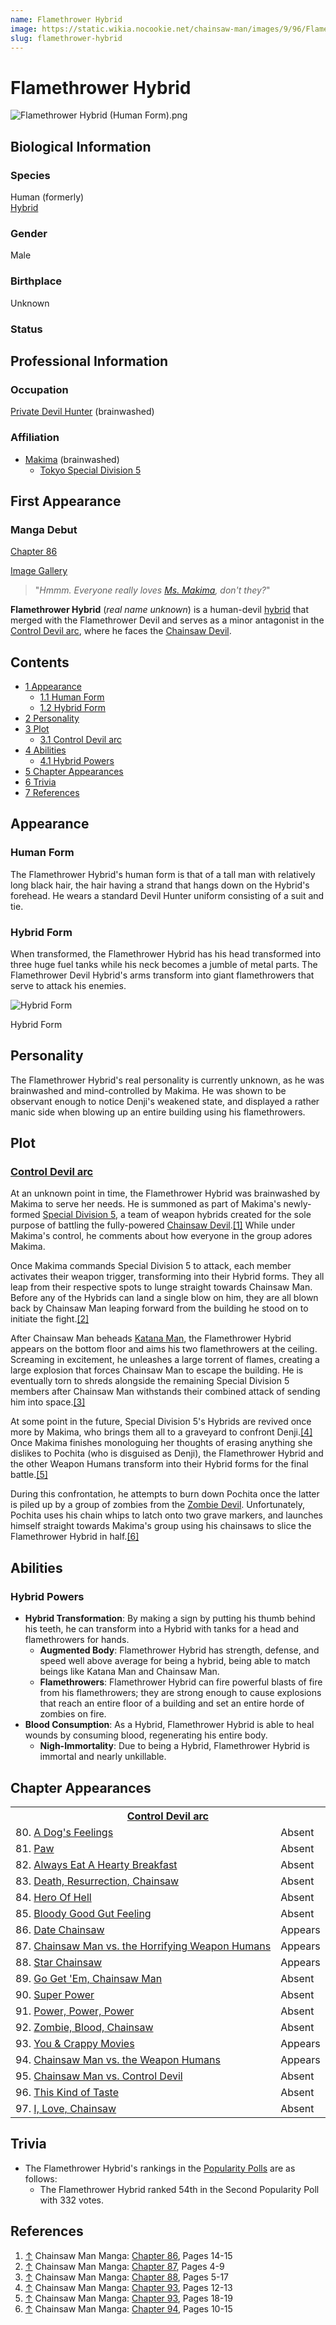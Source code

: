 ```yaml
---
name: Flamethrower Hybrid
image: https://static.wikia.nocookie.net/chainsaw-man/images/9/96/Flamethrower_Hybrid_%28Human_Form%29.png
slug: flamethrower-hybrid
---
```


# Flamethrower Hybrid

![](https://static.wikia.nocookie.net/chainsaw-man/images/9/96/Flamethrower_Hybrid_%28Human_Form%29.png "Flamethrower Hybrid (Human Form).png")

## Biological Information

### Species

Human (formerly)  
[Hybrid](/hybrid "Hybrid")

### Gender

Male

### Birthplace

Unknown

### Status

## Professional Information

### Occupation

[Private Devil Hunter](/devil-hunter#private-sector-devil-hunters "Devil Hunter") (brainwashed)

### Affiliation

-   [Makima](/makima "Makima") (brainwashed)
    -   [Tokyo Special Division 5](/tokyo-special-division-5 "Tokyo Special Division 5")

## First Appearance

### Manga Debut

[Chapter 86](/chapter-86 "Chapter 86")

[Image Gallery](/flamethrower-hybrid/image-gallery "Flamethrower Hybrid/Image Gallery")

> "_Hmmm. Everyone really loves [Ms. Makima](/pochita "Pochita"), don't they?_"

**Flamethrower Hybrid** (_real name unknown_) is a human-devil [hybrid](/hybrid "Hybrid") that merged with the Flamethrower Devil and serves as a minor antagonist in the [Control Devil arc](/control-devil-arc "Control Devil arc"), where he faces the [Chainsaw Devil](/pochita "Pochita").

## Contents

-   [1 Appearance](#Appearance)
    -   [1.1 Human Form](#Human_Form)
    -   [1.2 Hybrid Form](#Hybrid_Form)
-   [2 Personality](#Personality)
-   [3 Plot](#Plot)
    -   [3.1 Control Devil arc](#Control_Devil_arc)
-   [4 Abilities](#Abilities)
    -   [4.1 Hybrid Powers](#Hybrid_Powers)
-   [5 Chapter Appearances](#Chapter_Appearances)
-   [6 Trivia](#Trivia)
-   [7 References](#References)

## Appearance

### Human Form

The Flamethrower Hybrid's human form is that of a tall man with relatively long black hair, the hair having a strand that hangs down on the Hybrid's forehead. He wears a standard Devil Hunter uniform consisting of a suit and tie.

### Hybrid Form

When transformed, the Flamethrower Hybrid has his head transformed into three huge fuel tanks while his neck becomes a jumble of metal parts. The Flamethrower Devil Hybrid's arms transform into giant flamethrowers that serve to attack his enemies.

![Hybrid Form](https://static.wikia.nocookie.net/chainsaw-man/images/0/06/Flamethrower_Hybrid.png "Flamethrower Hybrid.png")

Hybrid Form

## Personality

The Flamethrower Hybrid's real personality is currently unknown, as he was brainwashed and mind-controlled by Makima. He was shown to be observant enough to notice Denji's weakened state, and displayed a rather manic side when blowing up an entire building using his flamethrowers.

## Plot

### [Control Devil arc](/control-devil-arc "Control Devil arc")

At an unknown point in time, the Flamethrower Hybrid was brainwashed by Makima to serve her needs. He is summoned as part of Makima's newly-formed [Special Division 5](/tokyo-special-division-5 "Tokyo Special Division 5"), a team of weapon hybrids created for the sole purpose of battling the fully-powered [Chainsaw Devil](/chainsaw-devil "Chainsaw Devil").[\[1\]](#cite_note-Ch86Pg14-15-1) While under Makima's control, he comments about how everyone in the group adores Makima.

Once Makima commands Special Division 5 to attack, each member activates their weapon trigger, transforming into their Hybrid forms. They all leap from their respective spots to lunge straight towards Chainsaw Man. Before any of the Hybrids can land a single blow on him, they are all blown back by Chainsaw Man leaping forward from the building he stood on to initiate the fight.[\[2\]](#cite_note-Ch87Pg4-9-2)

After Chainsaw Man beheads [Katana Man](/katana-man "Katana Man"), the Flamethrower Hybrid appears on the bottom floor and aims his two flamethrowers at the ceiling. Screaming in excitement, he unleashes a large torrent of flames, creating a large explosion that forces Chainsaw Man to escape the building. He is eventually torn to shreds alongside the remaining Special Division 5 members after Chainsaw Man withstands their combined attack of sending him into space.[\[3\]](#cite_note-Ch88Pg5-17-3)

At some point in the future, Special Division 5's Hybrids are revived once more by Makima, who brings them all to a graveyard to confront Denji.[\[4\]](#cite_note-Ch93Pg12-13-4) Once Makima finishes monologuing her thoughts of erasing anything she dislikes to Pochita (who is disguised as Denji), the Flamethrower Hybrid and the other Weapon Humans transform into their Hybrid forms for the final battle.[\[5\]](#cite_note-Ch93Pg18-19-5)

During this confrontation, he attempts to burn down Pochita once the latter is piled up by a group of zombies from the [Zombie Devil](/zombie-devil "Zombie Devil"). Unfortunately, Pochita uses his chain whips to latch onto two grave markers, and launches himself straight towards Makima's group using his chainsaws to slice the Flamethrower Hybrid in half.[\[6\]](#cite_note-Ch94Pg10-15-6)

## Abilities

### Hybrid Powers

-   **Hybrid Transformation**: By making a sign by putting his thumb behind his teeth, he can transform into a Hybrid with tanks for a head and flamethrowers for hands.
    -   **Augmented Body**: Flamethrower Hybrid has strength, defense, and speed well above average for being a hybrid, being able to match beings like Katana Man and Chainsaw Man.
    -   **Flamethrowers**: Flamethrower Hybrid can fire powerful blasts of fire from his flamethrowers; they are strong enough to cause explosions that reach an entire floor of a building and set an entire horde of zombies on fire.
-   **Blood Consumption**: As a Hybrid, Flamethrower Hybrid is able to heal wounds by consuming blood, regenerating his entire body.
    -   **Nigh-Immortality**: Due to being a Hybrid, Flamethrower Hybrid is immortal and nearly unkillable.

## Chapter Appearances

<table><tbody><tr><th colspan="2"><center><a href="/control-devil-arc" title="Control Devil arc"><span>Control Devil arc</span></a></center></th></tr><tr><td>80. <a href="/chapter-80" title="Chapter 80">A Dog's Feelings</a></td><td><span>Absent</span></td></tr><tr><td>81. <a href="/chapter-81" title="Chapter 81">Paw</a></td><td><span>Absent</span></td></tr><tr><td>82. <a href="/chapter-82" title="Chapter 82">Always Eat A Hearty Breakfast</a></td><td><span>Absent</span></td></tr><tr><td>83. <a href="/chapter-83" title="Chapter 83">Death, Resurrection, Chainsaw</a></td><td><span>Absent</span></td></tr><tr><td>84. <a href="/chapter-84" title="Chapter 84">Hero Of Hell</a></td><td><span>Absent</span></td></tr><tr><td>85. <a href="/chapter-85" title="Chapter 85">Bloody Good Gut Feeling</a></td><td><span>Absent</span></td></tr><tr><td>86. <a href="/chapter-86" title="Chapter 86">Date Chainsaw</a></td><td><span>Appears</span></td></tr><tr><td>87. <a href="/chapter-87" title="Chapter 87">Chainsaw Man vs. the Horrifying Weapon Humans</a></td><td><span>Appears</span></td></tr><tr><td>88. <a href="/chapter-88" title="Chapter 88">Star Chainsaw</a></td><td><span>Appears</span></td></tr><tr><td>89. <a href="/chapter-89" title="Chapter 89">Go Get 'Em, Chainsaw Man</a></td><td><span>Absent</span></td></tr><tr><td>90. <a href="/chapter-90" title="Chapter 90">Super Power</a></td><td><span>Absent</span></td></tr><tr><td>91. <a href="/chapter-91" title="Chapter 91">Power, Power, Power</a></td><td><span>Absent</span></td></tr><tr><td>92. <a href="/chapter-92" title="Chapter 92">Zombie, Blood, Chainsaw</a></td><td><span>Absent</span></td></tr><tr><td>93. <a href="/chapter-93" title="Chapter 93">You &amp; Crappy Movies</a></td><td><span>Appears</span></td></tr><tr><td>94. <a href="/chapter-94" title="Chapter 94">Chainsaw Man vs. the Weapon Humans</a></td><td><span>Appears</span></td></tr><tr><td>95. <a href="/chapter-95" title="Chapter 95">Chainsaw Man vs. Control Devil</a></td><td><span>Absent</span></td></tr><tr><td>96. <a href="/chapter-96" title="Chapter 96">This Kind of Taste</a></td><td><span>Absent</span></td></tr><tr><td>97. <a href="/chapter-97" title="Chapter 97">I, Love, Chainsaw</a></td><td><span>Absent</span></td></tr></tbody></table>

## Trivia

-   The Flamethrower Hybrid's rankings in the [Popularity Polls](/popularity-polls "Popularity Polls") are as follows:
    -   The Flamethrower Hybrid ranked 54th in the Second Popularity Poll with 332 votes.

## References

1.  [↑](#cite_ref-Ch86Pg14-15_1-0) Chainsaw Man Manga: [Chapter 86](/chapter-86 "Chapter 86"), Pages 14-15
2.  [↑](#cite_ref-Ch87Pg4-9_2-0) Chainsaw Man Manga: [Chapter 87](/chapter-87 "Chapter 87"), Pages 4-9
3.  [↑](#cite_ref-Ch88Pg5-17_3-0) Chainsaw Man Manga: [Chapter 88](/chapter-88 "Chapter 88"), Pages 5-17
4.  [↑](#cite_ref-Ch93Pg12-13_4-0) Chainsaw Man Manga: [Chapter 93](/chapter-93 "Chapter 93"), Pages 12-13
5.  [↑](#cite_ref-Ch93Pg18-19_5-0) Chainsaw Man Manga: [Chapter 93](/chapter-93 "Chapter 93"), Pages 18-19
6.  [↑](#cite_ref-Ch94Pg10-15_6-0) Chainsaw Man Manga: [Chapter 94](/chapter-94 "Chapter 94"), Pages 10-15